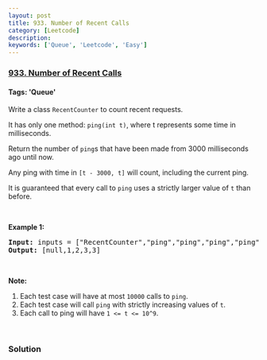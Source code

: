 ```yaml
---
layout: post
title: 933. Number of Recent Calls
category: [Leetcode]
description: 
keywords: ['Queue', 'Leetcode', 'Easy']
---
```

### [933. Number of Recent Calls](https://leetcode.com/problems/number-of-recent-calls)

#### Tags: 'Queue'

<div class="content__u3I1 question-content__JfgR"><div><p>Write a class <code>RecentCounter</code> to count recent requests.</p>
<p>It has only one method: <code>ping(int t)</code>, where t represents some time in milliseconds.</p>
<p>Return the number of <code>ping</code>s that have been made from 3000 milliseconds ago until now.</p>
<p>Any ping with time in <code>[t - 3000, t]</code> will count, including the current ping.</p>
<p>It is guaranteed that every call to <code>ping</code> uses a strictly larger value of <code>t</code> than before.</p>
<p> </p>
<p><strong>Example 1:</strong></p>
<pre><strong>Input: </strong>inputs = <span id="example-input-1-1">["RecentCounter","ping","ping","ping","ping"]</span>, inputs = <span id="example-input-1-2">[[],[1],[100],[3001],[3002]]</span>
<strong>Output: </strong><span id="example-output-1">[null,1,2,3,3]</span></pre>
<p> </p>
<p><strong>Note:</strong></p>
<ol>
<li>Each test case will have at most <code>10000</code> calls to <code>ping</code>.</li>
<li>Each test case will call <code>ping</code> with strictly increasing values of <code>t</code>.</li>
<li>Each call to ping will have <code>1 &lt;= t &lt;= 10^9</code>.</li>
</ol>
<div>
<p> </p>
</div></div></div>

### Solution
